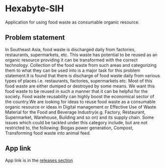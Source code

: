 # Hexabyte-SIH

Application for using food waste as consumable organic resource.

## Problem statement
	
In Southeast Asia, food waste is discharged daily from factories, restaurants, supermarkets, etc. This waste has potential to be reused as an organic resource providing it can be transformed with the correct technology. Collection of the food waste from such areas and categorizing them to what they can be used into is a major task for this problem statement.It is found that there is discharge of food waste daily from various types of places i.e. restaurants, factories, supermarkets etc. Most of this food waste are either dumped or destroyed by some means. We want this food waste to be reused in such a manner that it can be helpful for the society. Food waste reusability can highly boost the economical sector of the country.We are looking for ideas to reuse food waste as a consumable organic resource or ideas in Digital management or Effective Use of Waste Material for the Food and Beverage Industry(e.g. Factory, Restaurant, Supermarket, Warehouse, Building and so on) and its supply chain. Some issues which could be tackled under this category include, but are not restricted to, the following: Biogas power generation, Compost, Transforming food waste into animal feed.

## App link

App link is in the [releases section](https://github.com/Chennai-Sharks/Hexabyte/releases)
